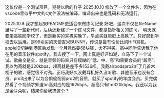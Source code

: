 这仅仅是一个测试项目，期待以后的样子
2025.10.10
修改了一个文件名，因为在vscode里似乎中文的c文件没法被编译，编译出来也是乱码和无法运行。


2025.10.8
我才想起来README更适合来做练习记录
好吧，这次不仅在fileName里写了一些新代码，后续还新建了一个练习文件，都是指针相关的练习。
明天就要坐高铁回学校了，但是新买的耳机买晚了，早点买就能赶上高铁了。只好邮到学校去以后用。是99块买的天使吉米BUNNY，传说是最有性价比的HiFi耳机。
appleID切换到港区后发现一个月竟然要68块钱，舍不得买。高中同学告诉我了他在用的音乐软件spotify。我去搜了一下，网上真是好评如潮，立马下了一个试试。歌曲全是全，就是音频的码率只有模糊的“低、中、高”和需要会员的“超高”。我以为高就是320kbps，超高就是差不多1536呗。我戴airpodspro2听了几首木柜子的歌，感觉很不对劲。正巧我好久没戴耳机好久没听歌、其他音乐也没有会员、pro3出来了以为会偷偷削弱pro2的音质，就买了spotify的年度会员。买完偶然看了个视频才知道tm高对应的是192kbps，超高只有tm320kbps。我还以为我是金耳朵呢，结果你给我搞这个？